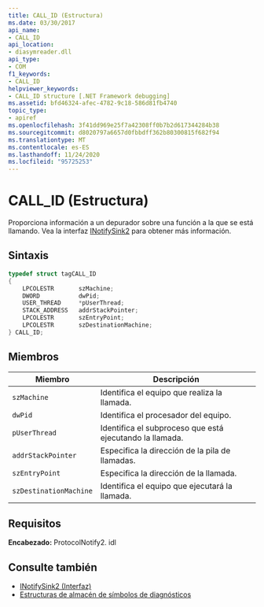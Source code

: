 ```yaml
---
title: CALL_ID (Estructura)
ms.date: 03/30/2017
api_name:
- CALL_ID
api_location:
- diasymreader.dll
api_type:
- COM
f1_keywords:
- CALL_ID
helpviewer_keywords:
- CALL_ID structure [.NET Framework debugging]
ms.assetid: bfd46324-afec-4782-9c18-586d81fb4740
topic_type:
- apiref
ms.openlocfilehash: 3f41dd969e25f7a42308ff0b7b2d617344284b38
ms.sourcegitcommit: d8020797a6657d0fbbdff362b80300815f682f94
ms.translationtype: MT
ms.contentlocale: es-ES
ms.lasthandoff: 11/24/2020
ms.locfileid: "95725253"
---
```

# <a name="call_id-structure"></a>CALL_ID (Estructura)

Proporciona información a un depurador sobre una función a la que se está llamando. Vea la interfaz [INotifySink2](inotifysink2-interface.md) para obtener más información.  
  
## <a name="syntax"></a>Sintaxis  
  
```cpp  
typedef struct tagCALL_ID  
{  
    LPCOLESTR       szMachine;  
    DWORD           dwPid;  
    USER_THREAD     *pUserThread;  
    STACK_ADDRESS   addrStackPointer;  
    LPCOLESTR       szEntryPoint;  
    LPCOLESTR       szDestinationMachine;  
} CALL_ID;  
```  
  
## <a name="members"></a>Miembros  
  
|Miembro|Descripción|  
|------------|-----------------|  
|`szMachine`|Identifica el equipo que realiza la llamada.|  
|`dwPid`|Identifica el procesador del equipo.|  
|`pUserThread`|Identifica el subproceso que está ejecutando la llamada.|  
|`addrStackPointer`|Especifica la dirección de la pila de llamadas.|  
|`szEntryPoint`|Especifica la dirección de la llamada.|  
|`szDestinationMachine`|Identifica el equipo que ejecutará la llamada.|  
  
## <a name="requirements"></a>Requisitos  

 **Encabezado:** ProtocolNotify2. idl  
  
## <a name="see-also"></a>Consulte también

- [INotifySink2 (Interfaz)](inotifysink2-interface.md)
- [Estructuras de almacén de símbolos de diagnósticos](diagnostics-symbol-store-structures.md)
